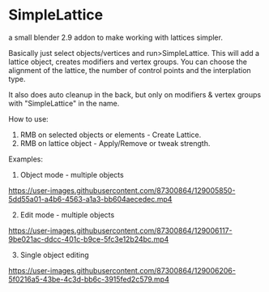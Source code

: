 # SimpleLattice

a small blender 2.9 addon to make working with lattices simpler.

Basically just select objects/vertices and run>SimpleLattice. This will add a lattice object, creates modifiers and vertex groups. 
You can choose the alignment of the lattice, the number of control points and the interplation type.

It also does auto cleanup in the back, but only on modifiers & vertex groups with "SimpleLattice" in the name.

How to use:

  1. RMB on selected objects or elements - Create Lattice.
  2. RMB on lattice object - Apply/Remove or tweak strength.

Examples:

  1. Object mode - multiple objects

https://user-images.githubusercontent.com/87300864/129005850-5dd55a01-a4b6-4563-a1a3-bb604aecedec.mp4

  2. Edit mode - multiple objects

https://user-images.githubusercontent.com/87300864/129006117-9be021ac-ddcc-401c-b9ce-5fc3e12b24bc.mp4

  3. Single object editing

https://user-images.githubusercontent.com/87300864/129006206-5f0216a5-43be-4c3d-bb6c-3915fed2c579.mp4
